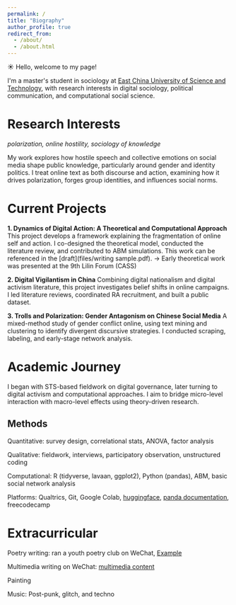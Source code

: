 ```yaml
---
permalink: /
title: "Biography"
author_profile: true
redirect_from: 
  - /about/
  - /about.html
---
```


☀️ Hello, welcome to my page!

I'm a master's student in sociology at [East China University of Science and Technology](https://www.ecust.edu.cn/), with research interests in digital sociology, political communication, and computational social science.


Research Interests
======
*polarization, online hostility, sociology of knowledge*

My work explores how hostile speech and collective emotions on social media shape public knowledge, particularly around gender and identity politics. I treat online text as both discourse and action, examining how it drives polarization, forges group identities, and influences social norms.


Current Projects
======

**1. Dynamics of Digital Action: A Theoretical and Computational Approach**
This project develops a framework explaining the fragmentation of online self and action. I co-designed the theoretical model, conducted the literature review, and contributed to ABM simulations.
This work can be referenced in the [draft](files/writing sample.pdf).
→ Early theoretical work was presented at the 9th Lilin Forum (CASS)

**2. Digital Vigilantism in China**
Combining digital nationalism and digital activism literature, this project investigates belief shifts in online campaigns. I led literature reviews, coordinated RA recruitment, and built a public dataset.

**3. Trolls and Polarization: Gender Antagonism on Chinese Social Media**
A mixed-method study of gender conflict online, using text mining and clustering to identify divergent discursive strategies. I conducted scraping, labeling, and early-stage network analysis.


Academic Journey
======

I began with STS-based fieldwork on digital governance, later turning to digital activism and computational approaches. I aim to bridge micro-level interaction with macro-level effects using theory-driven research.

Methods
------

Quantitative: survey design, correlational stats, ANOVA, factor analysis

Qualitative: fieldwork, interviews, participatory observation, unstructured coding

Computational: R (tidyverse, lavaan, ggplot2), Python (pandas), ABM, basic social network analysis

Platforms: Qualtrics, Git, Google Colab, [huggingface](https://huggingface.co/), [panda documentation](https://pandas.pydata.org/docs/), freecodecamp


Extracurricular
======

Poetry writing: ran a youth poetry club on WeChat, [Example](https://mp.weixin.qq.com/s/NYfBgVDHK5eekF1ruojqxw)

Multimedia writing on WeChat: [multimedia content](https://mp.weixin.qq.com/s/4Rh4jz_zZBbla7NxmFHWoA)

Painting

Music: Post-punk, glitch, and techno

